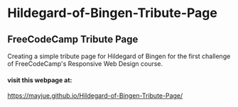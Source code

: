 # Hildegard-of-Bingen-Tribute-Page

## FreeCodeCamp Tribute Page
Creating a simple tribute page for Hildegard of Bingen for the first challenge of FreeCodeCamp's Responsive Web Design course.

#### visit this webpage at:
 https://mayjue.github.io/Hildegard-of-Bingen-Tribute-Page/
